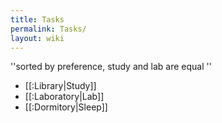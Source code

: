 ```yaml
---
title: Tasks
permalink: Tasks/
layout: wiki
---
```




''sorted by preference, study and lab are equal
''
- [[:Library|Study]]
- [[:Laboratory|Lab]]
- [[:Dormitory|Sleep]]